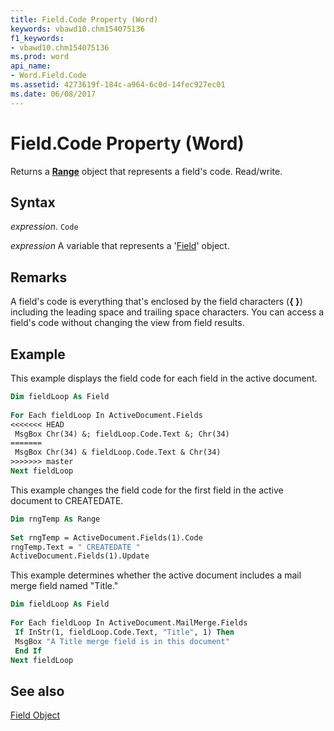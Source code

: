 ```yaml
---
title: Field.Code Property (Word)
keywords: vbawd10.chm154075136
f1_keywords:
- vbawd10.chm154075136
ms.prod: word
api_name:
- Word.Field.Code
ms.assetid: 4273619f-184c-a964-6c0d-14fec927ec01
ms.date: 06/08/2017
---
```



# Field.Code Property (Word)

Returns a  **[Range](Word.Range.md)** object that represents a field's code. Read/write.


## Syntax

 _expression_. `Code`

 _expression_ A variable that represents a '[Field](Word.Field.md)' object.


## Remarks

A field's code is everything that's enclosed by the field characters (**{ }**) including the leading space and trailing space characters. You can access a field's code without changing the view from field results.


## Example

This example displays the field code for each field in the active document.


```vb
Dim fieldLoop As Field 
 
For Each fieldLoop In ActiveDocument.Fields 
<<<<<<< HEAD
 MsgBox Chr(34) &; fieldLoop.Code.Text &; Chr(34) 
=======
 MsgBox Chr(34) & fieldLoop.Code.Text & Chr(34) 
>>>>>>> master
Next fieldLoop
```

This example changes the field code for the first field in the active document to CREATEDATE.




```vb
Dim rngTemp As Range 
 
Set rngTemp = ActiveDocument.Fields(1).Code 
rngTemp.Text = " CREATEDATE " 
ActiveDocument.Fields(1).Update
```

This example determines whether the active document includes a mail merge field named "Title."




```vb
Dim fieldLoop As Field 
 
For Each fieldLoop In ActiveDocument.MailMerge.Fields 
 If InStr(1, fieldLoop.Code.Text, "Title", 1) Then 
 MsgBox "A Title merge field is in this document" 
 End If 
Next fieldLoop
```


## See also


[Field Object](Word.Field.md)

